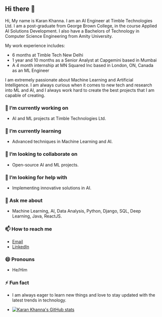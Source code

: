 ## Hi there 👋

<!--
**kkviper1/kkviper1** is a ✨ _special_ ✨ repository because its `README.md` (this file) appears on your GitHub profile.

Here are some ideas to get you started:

- 🔭 I’m currently working on ...
- 🌱 I’m currently learning ...
- 👯 I’m looking to collaborate on ...
- 🤔 I’m looking for help with ...
- 💬 Ask me about ...
- 📫 How to reach me: ...
- 😄 Pronouns: ...
- ⚡ Fun fact: ...
-->
Hi, My name is Karan Khanna. I am an AI Engineer at Timble Technologies Ltd. I am a post-graduate from George Brown College, in the course Applied AI Solutions Development. I also have a Bachelors of Technology in Computer Science Engineering from Amity University.

My work experience includes:
- 6 months at Timble Tech New Delhi
- 1 year and 10 months as a Senior Analyst at Capgemini based in Mumbai
- A 4 month internship at MN Squared Inc based in London, ON, Canada as an ML Engineer

I am extremely passionate about Machine Learning and Artificial Intelligence. I am always curious when it comes to new tech and research into ML and AI, and I always work hard to create the best projects that I am capable of creating.

### 🔭 I’m currently working on
- AI and ML projects at Timble Technologies Ltd.

### 🌱 I’m currently learning
- Advanced techniques in Machine Learning and AI.

### 👯 I’m looking to collaborate on
- Open-source AI and ML projects.

### 🤔 I’m looking for help with
- Implementing innovative solutions in AI.

### 💬 Ask me about
- Machine Learning, AI, Data Analysis, Python, Django, SQL, Deep Learning, Java, ReactJS.

### 📫 How to reach me
- [Email](mailto:karankhanna1499@gmail.com)
- [LinkedIn](https://www.linkedin.com/in/karan-khanna-74191185)

### 😄 Pronouns
- He/Him

### ⚡ Fun fact
- I am always eager to learn new things and love to stay updated with the latest trends in technology.

- [![Karan Khanna's GitHub stats](https://github-readme-stats.vercel.app/api?username=kkviper1)](https://github.com/anuraghazra/github-readme-stats)
